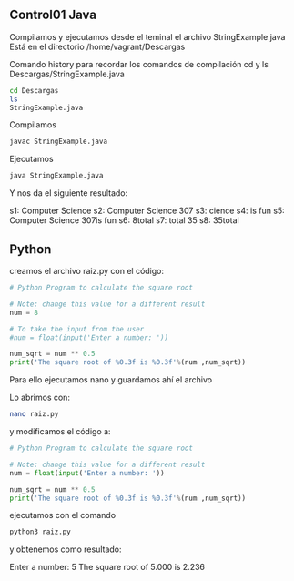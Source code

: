 ## Control01 Java

Compilamos y ejecutamos desde el teminal el archivo StringExample.java
Está en el directorio /home/vagrant/Descargas

Comando history para recordar los comandos de compilación
cd y ls Descargas/StringExample.java

``` bash 
cd Descargas 
ls
StringExample.java
```
Compilamos
```bash 
javac StringExample.java
```

Ejecutamos
```bash
java StringExample.java
```

Y nos da el siguiente resultado:

s1: Computer Science
s2: Computer Science 307
s3: cience 
s4: is fun
s5: Computer Science 307is fun
s6: 8total
s7: total 35
s8:  35total

## Python

creamos el archivo raiz.py
con el código:

``` python
# Python Program to calculate the square root

# Note: change this value for a different result
num = 8

# To take the input from the user
#num = float(input('Enter a number: '))

num_sqrt = num ** 0.5
print('The square root of %0.3f is %0.3f'%(num ,num_sqrt))
```

Para ello ejecutamos nano y guardamos ahí el archivo

Lo abrimos con:
``` bash
nano raiz.py
```

y modificamos el código a:
``` python
# Python Program to calculate the square root

# Note: change this value for a different result
num = float(input('Enter a number: '))

num_sqrt = num ** 0.5
print('The square root of %0.3f is %0.3f'%(num ,num_sqrt))
```

ejecutamos con el comando 

``` bash
python3 raiz.py
```

y obtenemos como resultado:

Enter a number: 5
The square root of 5.000 is 2.236
